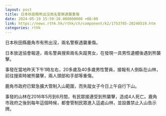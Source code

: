 ```yaml
---
layout: post
title: 日本秋田縣熊出沒兩名警察遇襲重傷
date: 2024-05-19 15:59:28.000000000 +08:00
link: https://news.rthk.hk/rthk/ch/component/k2/1753785-20240519.htm
categories: rthk
---
```


日本秋田縣鹿角市有熊出沒，兩名警察遇襲重傷。

日本放送協會報道，兩名警員搜索兩名失蹤男女，在發現一具男性遺體後遇到熊襲擊。

事發在當地昨天下午1時左右，20多歲及40多歲男性警員，接報有人倒臥在山林，前往搜索時被熊襲擊，兩人頭部和手部等重傷。

鹿角市政府已緊急擴大管制入山範圍，而失蹤女子今日上午自行下山。

事發的山林在2016年5月到6月間，有民眾接連受到熊襲擊，造成4人死亡。鹿角市政府之後到每年這個時候，都會管制民眾進入這處山林，並設置禁止入山告示牌。
